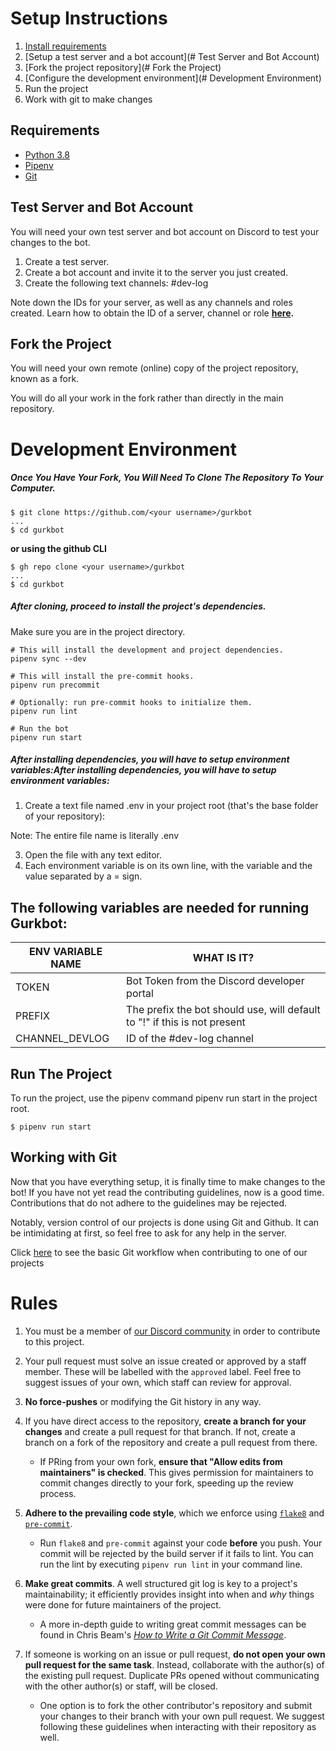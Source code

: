 # Setup Instructions

1. [Install requirements](#Requirements)
2. [Setup a test server and a bot account](# Test Server and Bot Account)
3. [Fork the project repository](# Fork the Project)
4. [Configure the development environment](# Development Environment)
5. Run the project
6. Work with git to make changes

## Requirements

- [Python 3.8](https://docs.python.org/3.8/)
- [Pipenv](https://pipenv.pypa.io/en/latest/basics/)
- [Git](https://git-scm.com/doc)

## Test Server and Bot Account

You will need your own test server and bot account on Discord to test your changes to the bot.

1. Create a test server.
2. Create a bot account and invite it to the server you just created.
3. Create the following text channels:
   \#dev-log

Note down the IDs for your server, as well as any channels and roles created.
Learn how to obtain the ID of a server, channel or role **[here](https://pythondiscord.com/pages/contributing/setting-test-server-and-bot-account/#setting-up-a-test-server).**

## Fork the Project

You will need your own remote (online) copy of the project repository, known as a fork.

You will do all your work in the fork rather than directly in the main repository.

# Development Environment

##### Once You Have Your Fork, You Will Need To Clone The Repository To Your Computer.

```shell
$ git clone https://github.com/<your username>/gurkbot
...
$ cd gurkbot
```
**or using the github CLI**
```shell
$ gh repo clone <your username>/gurkbot
...
$ cd gurkbot
```


##### After cloning, proceed to install the project's dependencies.

Make sure you are in the project directory.

```shell
# This will install the development and project dependencies.
pipenv sync --dev

# This will install the pre-commit hooks.
pipenv run precommit

# Optionally: run pre-commit hooks to initialize them.
pipenv run lint

# Run the bot
pipenv run start
```

##### After installing dependencies, you will have to setup environment variables:After installing dependencies, you will have to setup environment variables:

1. Create a text file named .env in your project root (that's the base folder of your repository):

Note: The entire file name is literally .env

3. Open the file with any text editor.
4. Each environment variable is on its own line, with the variable and the value separated by a = sign.

## The following variables are needed for running Gurkbot:

| ENV VARIABLE NAME | WHAT IS IT?                                                               |
| ----------------- | ------------------------------------------------------------------------- |
| TOKEN             | Bot Token from the Discord developer portal                               |
| PREFIX            | The prefix the bot should use, will default to "!" if this is not present |
| CHANNEL_DEVLOG    | ID of the #dev-log channel                                                |


## Run The Project

To run the project, use the pipenv command pipenv run start in the project root.

```shell
$ pipenv run start
```

## Working with Git

Now that you have everything setup, it is finally time to make changes to the bot! If you have not yet read the contributing guidelines, now is a good time. Contributions that do not adhere to the guidelines may be rejected.

Notably, version control of our projects is done using Git and Github. It can be intimidating at first, so feel free to ask for any help in the server.

Click [here](https://pythondiscord.com/pages/contributing/working-with-git/ "here") to see the basic Git workflow when contributing to one of our projects


# Rules

1. You must be a member of [our Discord community](https://discord.gg/W9DSfryp8Y) in order to contribute to this project.

2. Your pull request must solve an issue created or approved by a staff member. These will be labelled with the `approved` label. Feel free to suggest issues of your own, which staff can review for approval.

3. **No force-pushes** or modifying the Git history in any way.

4. If you have direct access to the repository, **create a branch for your changes** and create a pull request for that branch. If not, create a branch on a fork of the repository and create a pull request from there.
    * If PRing from your own fork, **ensure that "Allow edits from maintainers" is checked**. This gives permission for maintainers to commit changes directly to your fork, speeding up the review process.
    
5. **Adhere to the prevailing code style**, which we enforce using [`flake8`](http://flake8.pycqa.org/en/latest/index.html) and [`pre-commit`](https://pre-commit.com/).
    * Run `flake8` and `pre-commit` against your code **before** you push. Your commit will be rejected by the build server if it fails to lint. You can run the lint by executing `pipenv run lint` in your command line.
 
6. **Make great commits**. A well structured git log is key to a project's maintainability; it efficiently provides insight into when and *why* things were done for future maintainers of the project.
    * A more in-depth guide to writing great commit messages can be found in Chris Beam's [*How to Write a Git Commit Message*](https://chris.beams.io/posts/git-commit/).
    
7. If someone is working on an issue or pull request, **do not open your own pull request for the same task**. Instead, collaborate with the author(s) of the existing pull request. Duplicate PRs opened without communicating with the other author(s) or staff, will be closed. 
    * One option is to fork the other contributor's repository and submit your changes to their branch with your own pull request. We suggest following these guidelines when interacting with their repository as well.
